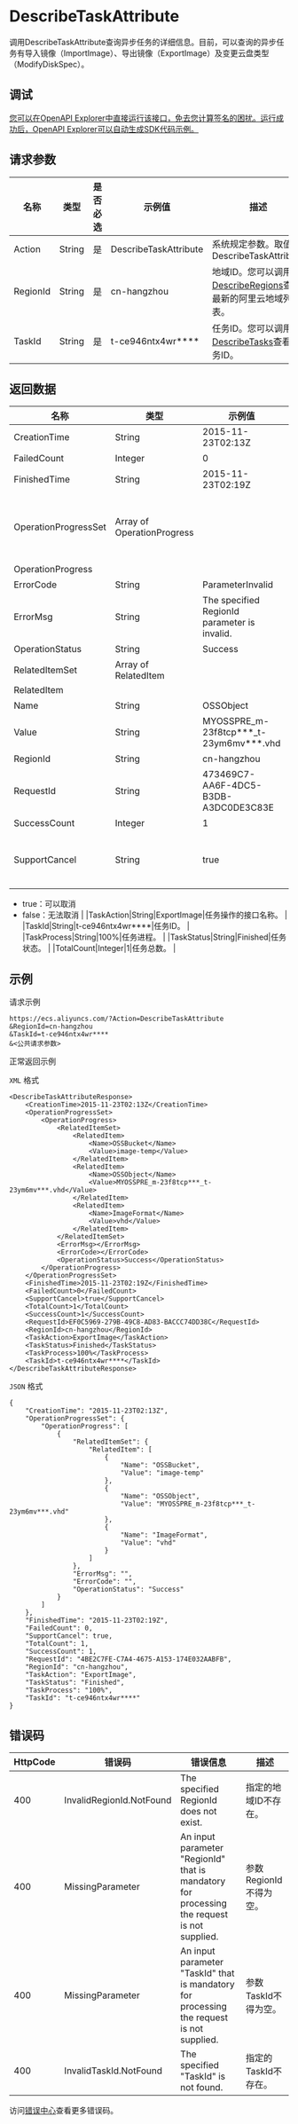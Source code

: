 # DescribeTaskAttribute

调用DescribeTaskAttribute查询异步任务的详细信息。目前，可以查询的异步任务有导入镜像（ImportImage）、导出镜像（ExportImage）及变更云盘类型（ModifyDiskSpec）。

## 调试

[您可以在OpenAPI Explorer中直接运行该接口，免去您计算签名的困扰。运行成功后，OpenAPI Explorer可以自动生成SDK代码示例。](https://api.aliyun.com/#product=Ecs&api=DescribeTaskAttribute&type=RPC&version=2014-05-26)

## 请求参数

|名称|类型|是否必选|示例值|描述|
|--|--|----|---|--|
|Action|String|是|DescribeTaskAttribute|系统规定参数。取值：DescribeTaskAttribute |
|RegionId|String|是|cn-hangzhou|地域ID。您可以调用[DescribeRegions](~~25609~~)查看最新的阿里云地域列表。 |
|TaskId|String|是|t-ce946ntx4wr\*\*\*\*|任务ID。您可以调用[DescribeTasks](~~25622~~)查看任务ID。 |

## 返回数据

|名称|类型|示例值|描述|
|--|--|---|--|
|CreationTime|String|2015-11-23T02:13Z|任务创建时间。 |
|FailedCount|Integer|0|失败任务数。 |
|FinishedTime|String|2015-11-23T02:19Z|任务完成时间。 |
|OperationProgressSet|Array of OperationProgress| |返回任务包含的信息，其中包括每一个子任务的状态和相关信息。 |
|OperationProgress| | | |
|ErrorCode|String|ParameterInvalid|错误代码。 |
|ErrorMsg|String|The specified RegionId parameter is invalid.|错误信息。 |
|OperationStatus|String|Success|操作状态。 |
|RelatedItemSet|Array of RelatedItem| |资源信息类型。 |
|RelatedItem| | | |
|Name|String|OSSObject|相关项名称。 |
|Value|String|MYOSSPRE\_m-23f8tcp\*\*\*\_t-23ym6mv\*\*\*.vhd|相关项值。 |
|RegionId|String|cn-hangzhou|地域ID。 |
|RequestId|String|473469C7-AA6F-4DC5-B3DB-A3DC0DE3C83E|请求ID。 |
|SuccessCount|Integer|1|成功任务数。 |
|SupportCancel|String|true|是否可以取消任务（[CancelTask](~~25624~~)）。取值范围：

 -   true：可以取消
-   false：无法取消 |
|TaskAction|String|ExportImage|任务操作的接口名称。 |
|TaskId|String|t-ce946ntx4wr\*\*\*\*|任务ID。 |
|TaskProcess|String|100%|任务进程。 |
|TaskStatus|String|Finished|任务状态。 |
|TotalCount|Integer|1|任务总数。 |

## 示例

请求示例

```
https://ecs.aliyuncs.com/?Action=DescribeTaskAttribute
&RegionId=cn-hangzhou
&TaskId=t-ce946ntx4wr****
&<公共请求参数>
```

正常返回示例

`XML` 格式

```
<DescribeTaskAttributeResponse>
    <CreationTime>2015-11-23T02:13Z</CreationTime>
    <OperationProgressSet>
        <OperationProgress>
            <RelatedItemSet>
                <RelatedItem>
                    <Name>OSSBucket</Name>
                    <Value>image-temp</Value>
                </RelatedItem>
                <RelatedItem>
                    <Name>OSSObject</Name>
                    <Value>MYOSSPRE_m-23f8tcp***_t-23ym6mv***.vhd</Value>
                </RelatedItem>
                <RelatedItem>
                    <Name>ImageFormat</Name>
                    <Value>vhd</Value>
                </RelatedItem>
            </RelatedItemSet>
            <ErrorMsg></ErrorMsg>
            <ErrorCode></ErrorCode>
            <OperationStatus>Success</OperationStatus>
        </OperationProgress>
    </OperationProgressSet>
    <FinishedTime>2015-11-23T02:19Z</FinishedTime>
    <FailedCount>0</FailedCount>
    <SupportCancel>true</SupportCancel>
    <TotalCount>1</TotalCount>
    <SuccessCount>1</SuccessCount>
    <RequestId>EF0C5969-279B-49C8-AD83-BACCC74DD38C</RequestId>
    <RegionId>cn-hangzhou</RegionId>
    <TaskAction>ExportImage</TaskAction>
    <TaskStatus>Finished</TaskStatus>
    <TaskProcess>100%</TaskProcess>
    <TaskId>t-ce946ntx4wr****</TaskId>
</DescribeTaskAttributeResponse>
```

`JSON` 格式

```
{
    "CreationTime": "2015-11-23T02:13Z",
    "OperationProgressSet": {
        "OperationProgress": [
            {
                "RelatedItemSet": {
                    "RelatedItem": [
                        {
                            "Name": "OSSBucket",
                            "Value": "image-temp"
                        },
                        {
                            "Name": "OSSObject",
                            "Value": "MYOSSPRE_m-23f8tcp***_t-23ym6mv***.vhd"
                        },
                        {
                            "Name": "ImageFormat",
                            "Value": "vhd"
                        }
                    ]
                },
                "ErrorMsg": "",
                "ErrorCode": "",
                "OperationStatus": "Success"
            }
        ]
    },
    "FinishedTime": "2015-11-23T02:19Z",
    "FailedCount": 0,
    "SupportCancel": true,
    "TotalCount": 1,
    "SuccessCount": 1,
    "RequestId": "4BE2C7FE-C7A4-4675-A153-174E032AABFB",
    "RegionId": "cn-hangzhou",
    "TaskAction": "ExportImage",
    "TaskStatus": "Finished",
    "TaskProcess": "100%",
    "TaskId": "t-ce946ntx4wr****"
}
```

## 错误码

|HttpCode|错误码|错误信息|描述|
|--------|---|----|--|
|400|InvalidRegionId.NotFound|The specified RegionId does not exist.|指定的地域ID不存在。|
|400|MissingParameter|An input parameter "RegionId" that is mandatory for processing the request is not supplied.|参数RegionId不得为空。|
|400|MissingParameter|An input parameter "TaskId" that is mandatory for processing the request is not supplied.|参数TaskId不得为空。|
|400|InvalidTaskId.NotFound|The specified "TaskId" is not found.|指定的TaskId不存在。|

访问[错误中心](https://error-center.aliyun.com/status/product/Ecs)查看更多错误码。


